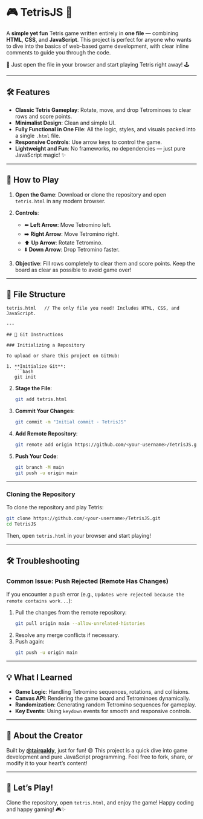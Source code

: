 # 🎮 TetrisJS 🎉

A **simple yet fun** Tetris game written entirely in **one file** — combining **HTML**, **CSS**, and **JavaScript**. This project is perfect for anyone who wants to dive into the basics of web-based game development, with clear inline comments to guide you through the code.

🚀 Just open the file in your browser and start playing Tetris right away! 🕹️

---

## 🛠 Features

- **Classic Tetris Gameplay**: Rotate, move, and drop Tetrominoes to clear rows and score points.
- **Minimalist Design**: Clean and simple UI.
- **Fully Functional in One File**: All the logic, styles, and visuals packed into a single `.html` file.
- **Responsive Controls**: Use arrow keys to control the game.
- **Lightweight and Fun**: No frameworks, no dependencies — just pure JavaScript magic! ✨

---

## 🚀 How to Play

1. **Open the Game**: Download or clone the repository and open `tetris.html` in any modern browser.
2. **Controls**:
   - ⬅️ **Left Arrow**: Move Tetromino left.
   - ➡️ **Right Arrow**: Move Tetromino right.
   - ⬆️ **Up Arrow**: Rotate Tetromino.
   - ⬇️ **Down Arrow**: Drop Tetromino faster.

3. **Objective**: Fill rows completely to clear them and score points. Keep the board as clear as possible to avoid game over!

---

## 📂 File Structure

```plaintext
tetris.html   // The only file you need! Includes HTML, CSS, and JavaScript.

---

## 🧰 Git Instructions

### Initializing a Repository

To upload or share this project on GitHub:

1. **Initialize Git**:
   ```bash
   git init
   ```
2. **Stage the File**:
   ```bash
   git add tetris.html
   ```
3. **Commit Your Changes**:
   ```bash
   git commit -m "Initial commit - TetrisJS"
   ```
4. **Add Remote Repository**:
   ```bash
   git remote add origin https://github.com/<your-username>/TetrisJS.git
   ```
5. **Push Your Code**:
   ```bash
   git branch -M main
   git push -u origin main
   ```

---

### Cloning the Repository

To clone the repository and play Tetris:

```bash
git clone https://github.com/<your-username>/TetrisJS.git
cd TetrisJS
```

Then, open `tetris.html` in your browser and start playing!

---

## 🛠 Troubleshooting

### Common Issue: Push Rejected (Remote Has Changes)
If you encounter a push error (e.g., `Updates were rejected because the remote contains work...`):

1. Pull the changes from the remote repository:
   ```bash
   git pull origin main --allow-unrelated-histories
   ```
2. Resolve any merge conflicts if necessary.
3. Push again:
   ```bash
   git push -u origin main
   ```

---

## 💡 What I Learned

- **Game Logic**: Handling Tetromino sequences, rotations, and collisions.
- **Canvas API**: Rendering the game board and Tetrominoes dynamically.
- **Randomization**: Generating random Tetromino sequences for gameplay.
- **Key Events**: Using `keydown` events for smooth and responsive controls.

---

## 📢 About the Creator

Built by **[@tairqaldy](https://github.com/tairqaldy)**, just for fun! 😄 This project is a quick dive into game development and pure JavaScript programming. Feel free to fork, share, or modify it to your heart’s content!

---

## 🎉 Let’s Play!

Clone the repository, open `tetris.html`, and enjoy the game! Happy coding and happy gaming! 🎮✨
```
